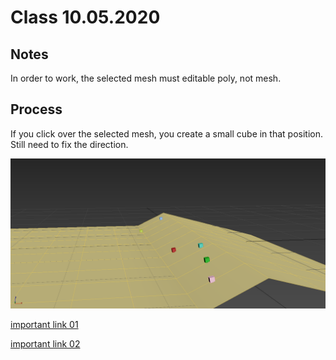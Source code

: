 # Class 10.05.2020

## Notes 

In order to work, the selected mesh must editable poly, not mesh.<br />

## Process

If you click over the selected mesh, you create a small cube in that position. Still need to fix the direction.<br />

![alt text](https://github.com/the-other-mariana/3dsmax-plugins/blob/master/10052020/ray-output.png?raw=true)

[important link 01](https://forums.cgsociety.org/t/getting-explicit-normal-of-a-surface-with-a-ray-intersection/1846022) <br />

[important link 02](https://help.autodesk.com/view/3DSMAX/2016/ENU/?guid=__files_GUID_D1D7EB56_A370_4B07_99B4_BC779FB87CAF_htm) <br />